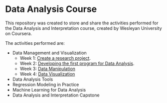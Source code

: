 # Data Analysis Course

This repository was created to store and share the activities performed for the Data Analysis and Interpretation course, created by Wesleyan University on Coursera.

The activities performed are:

* Data Management and Visualization
  * Week 1: [Create a research project](https://github.com/brunovilar/DataAnalysisCourse/blob/master/Data-Management-and-Visualization/Week1-StartingAResearchProject.md).
  * Week 2: [Developing the first program for Data Analysis](https://github.com/brunovilar/DataAnalysisCourse/blob/master/Data-Management-and-Visualization/Week2-InitialDataAnalysis.ipynb).
  * Week 3: [Data Manipulation](https://github.com/brunovilar/DataAnalysisCourse/blob/master/Data-Management-and-Visualization/Week3-DataManipulation.ipynb)
  * Week 4: [Data Visualization](https://github.com/brunovilar/DataAnalysisCourse/blob/master/Data-Management-and-Visualization/Week4-DataVisualization.ipynb)
* Data Analysis Tools
* Regression Modeling in Practice
* Machine Learning for Data Analysis
* Data Analysis and Interpretation Capstone
